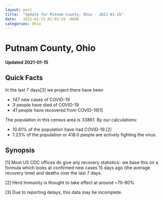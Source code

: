 ```yaml
---
layout: post
title:  "Update for Putnam County, Ohio - 2021-01-15"
date:   2021-01-15 01:01:29 -0600
categories: Ohio
---
```


# Putnam County, Ohio
#### Updated 2021-01-15

## Quick Facts

In the last 7 days[3] we project there have been
- *147* new cases of COVID-19
- *3* people have died of COVID-19
- *41* people have recovered from COVID-19[1]

The population in this census area is 33861. By our calculations:
- 10.61% of the population have had COVID-19.[2]
- 1.23% of the population or 418.0 people are actively fighting the virus.

## Synopsis




[1] Most US CDC offices do give any recovery statistics- we base this on a formula which looks at confirmed new cases
15 days ago (the average recovery time) and deaths over the last 7 days.

[2] Herd Immunity is thought to take effect at around ~70-80%

[3] Due to reporting delays, this data may be incomplete.
 
    